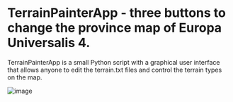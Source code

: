 # TerrainPainterApp - three buttons to change the province map of Europa Universalis 4.

TerrainPainterApp is a small Python script with a graphical user interface that allows anyone to edit the terrain.txt files and control the terrain types on the map.

![image](https://github.com/user-attachments/assets/7899fd70-ecb5-4331-bbc9-edfa6b5ec434)
